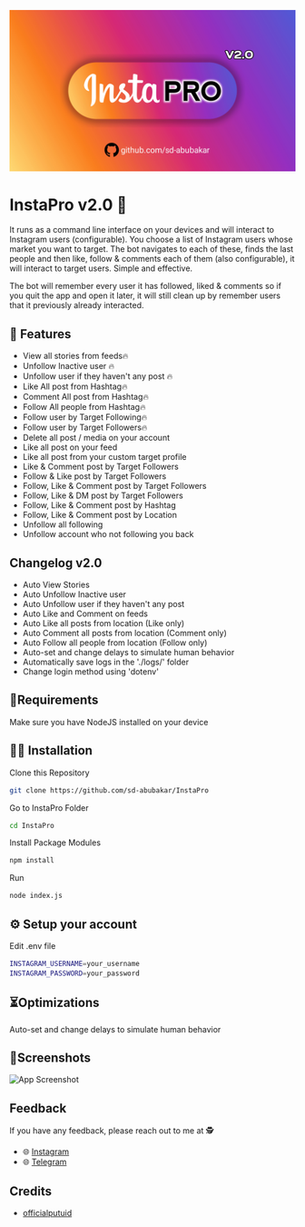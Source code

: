 ![Logo](https://github.com/sd-abubakar/InstaPro/blob/main/assets/banner3_1.png)

# InstaPro v2.0 🚀

It runs as a command line interface on your devices and will interact to Instagram users (configurable). You choose a list of Instagram users whose market you want to target. The bot navigates to each of these, finds the last people and then like, follow & comments each of them (also configurable), it will interact to target users. Simple and effective.

The bot will remember every user it has followed, liked & comments so if you quit the app and open it later, it will still clean up by remember users that it previously already interacted.

## 🌟 Features

- View all stories from feeds🔥
- Unfollow Inactive user 🔥
- Unfollow user if they haven't any post 🔥
- Like All post from Hashtag🔥
- Comment All post from Hashtag🔥
- Follow All people from Hashtag🔥
- Follow user by Target Following🔥
- Follow user by Target Followers🔥
- Delete all post / media on your account 
- Like all post on your feed
- Like all post from your custom target profile 
- Like & Comment post by Target Followers
- Follow & Like post by Target Followers
- Follow, Like & Comment post by Target Followers
- Follow, Like & DM post by Target Followers
- Follow, Like & Comment post by Hashtag
- Follow, Like & Comment post by Location
- Unfollow all following
- Unfollow account who not following you back

## Changelog v2.0

- Auto View Stories
- Auto Unfollow Inactive user
- Auto Unfollow user if they haven't any post 
- Auto Like and Comment on feeds
- Auto Like all posts from location (Like only)
- Auto Comment all posts from location (Comment only)
- Auto Follow all people from location (Follow only)
- Auto-set and change delays to simulate human behavior
- Automatically save logs in the './logs/' folder
- Change login method using 'dotenv'

## 📂Requirements

Make sure you have NodeJS installed on your device
## 👨‍💻 Installation

Clone this Repository 
```bash
git clone https://github.com/sd-abubakar/InstaPro
```

Go to InstaPro Folder
```bash
cd InstaPro
```
Install Package Modules
```bash
npm install
```
Run
```bash
node index.js
```
## ⚙️ Setup your account

Edit .env file

```bash
INSTAGRAM_USERNAME=your_username
INSTAGRAM_PASSWORD=your_password
```

## ⏳Optimizations

Auto-set and change delays to simulate human behavior
## 📱Screenshots

![App Screenshot](https://raw.githubusercontent.com/sd-abubakar/InstaPro/main/assets/dashboard.png)


## Feedback

If you have any feedback, please reach out to me at 🕵️
- 🌐 [Instagram](https://instagram.com/s.d_abubakarrr)
- 🌐 [Telegram](https://t.me/officialinstaPro)


## Credits

- [officialputuid](https://github.com/officialputuid/toolsig)
